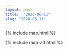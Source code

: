 ```yaml
---
layout: post
title:  "2020-06-11"
slug: "2020-06-11"
---
```

{% include map.html %}

{% include map-alt.html %}
